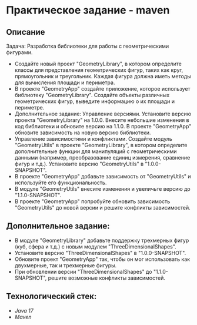 # Практическое задание - maven
## Описание
Задача: Разработка библиотеки для работы с геометрическими фигурами.
- Создайте новый проект "GeometryLibrary", в котором определите классы для представления геометрических фигур, таких как круг, прямоугольник и треугольник. 
Каждая фигура должна иметь методы для вычисления площади и периметра.
- В проекте "GeometryApp" создайте приложение, которое использует библиотеку "GeometryLibrary". 
Создайте объекты различных геометрических фигур, выведите информацию о их площади и периметре.
- Дополнительное задание: Управление версиями.
Установите версию проекта "GeometryLibrary" на 1.0.0. Внесите небольшие изменения в код библиотеки и обновите версию на 1.1.0. В проекте "GeometryApp" обновите зависимость на новую версию библиотеки.
- Управление зависимостями и конфликтами.
Создайте модуль "GeometryUtils" в проекте "GeometryLibrary", в котором определите дополнительные функции для манипуляций с геометрическими данными (например, преобразование единиц измерения, сравнение фигур и т.д.).
Установите версию "GeometryUtils" в "1.0.0-SNAPSHOT".
- В проекте "GeometryApp" добавьте зависимость от "GeometryUtils" и используйте его функциональность.
- В модуле "GeometryUtils" внесите изменения и увеличьте версию до "1.1.0-SNAPSHOT".
- В проекте "GeometryApp" попробуйте обновить зависимость "GeometryUtils" до новой версии и решите конфликты зависимостей.
## Дополнительное задание:
- В модуле "GeometryLibrary" добавьте поддержку трехмерных фигур (куб, сфера и т.д.) с новым модулем "ThreeDimensionalShapes".
- Установите версию "ThreeDimensionalShapes" в "1.0.0-SNAPSHOT".
- Обновите проект "GeometryApp" так, чтобы он мог использовать как двухмерные, так и трехмерные фигуры.
- При обновлении версии "ThreeDimensionalShapes" до "1.1.0-SNAPSHOT", решите возможные конфликты зависимостей.
## Технологический стек:
- *Java 17*
- *Maven*